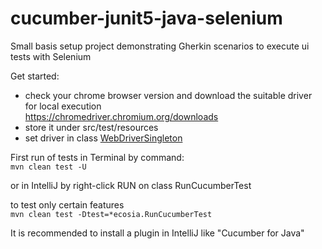 # cucumber-junit5-java-selenium

Small basis setup project demonstrating Gherkin scenarios to execute ui tests with Selenium

Get started:
<br>

- check your chrome browser version and download the suitable driver for local execution
  <br>https://chromedriver.chromium.org/downloads
- store it under src/test/resources
- set driver in class [WebDriverSingleton](src/test/java/ui/driver/WebDriverSingleton.java)

First run of tests in Terminal by command:
<br>
`mvn clean test -U`

or in IntelliJ by right-click RUN on class RunCucumberTest

to test only certain features
<br>
`mvn clean test -Dtest=*ecosia.RunCucumberTest`

It is recommended to install a plugin in IntelliJ like "Cucumber for Java"